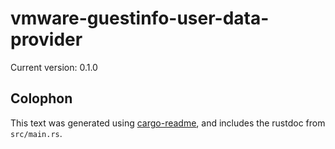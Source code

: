 # vmware-guestinfo-user-data-provider

Current version: 0.1.0



## Colophon

This text was generated using [cargo-readme](https://crates.io/crates/cargo-readme), and includes the rustdoc from `src/main.rs`.
